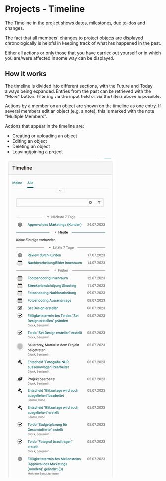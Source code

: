 # Projects - Timeline

The Timeline in the project shows dates, milestones, due to-dos and changes.

The fact that all members' changes to project objects are displayed chronologically is helpful in keeping track of what has happened in the past.

Either all actions or only those that you have carried out yourself or in which you are/were affected in some way can be displayed.

## How it works

The timeline is divided into different sections, with the Future and Today always being expanded. Entries from the past can be retrieved with the "More" button. Filtering via the input field or via the filters above is possible.

Actions by a member on an object are shown on the timeline as one entry. If several members edit an object (e.g. a note), this is marked with the note "Multiple Members".

Actions that appear in the timeline are:

* Creating or uploading an object 
* Editing an object
* Deleting an object
* Leaving/joining a project

![Bild der Zeitleiste](assets/project-timeline.de.png)